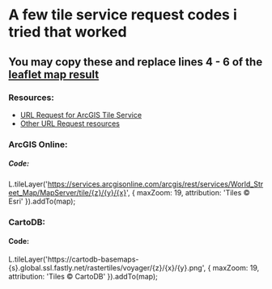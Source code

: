 # A few tile service request codes i tried that worked
## You may copy these and replace lines 4 - 6 of the [leaflet map result](https://github.com/reddrabbit/Technical-Dev-Log/blob/main/webSolutions/leafletMaps/script3.js#L6)
### Resources: 
- [URL Request for ArcGIS Tile Service](https://developers.arcgis.com/documentation/mapping-apis-and-services/data-hosting/map-tile-services/introduction/)
- [Other URL Request resources](https://snyk.io/advisor/npm-package/leaflet/functions/leaflet.tileLayer)

### ArcGIS Online:
##### Code:
L.tileLayer('https://services.arcgisonline.com/arcgis/rest/services/World_Street_Map/MapServer/tile/{z}/{y}/{x}', {
    maxZoom: 19,
    attribution: 'Tiles &copy; Esri'
}).addTo(map);

### CartoDB:
#### Code:
L.tileLayer('https://cartodb-basemaps-{s}.global.ssl.fastly.net/rastertiles/voyager/{z}/{x}/{y}.png', {
    maxZoom: 19,
    attribution: 'Tiles &copy; CartoDB'
}).addTo(map);
